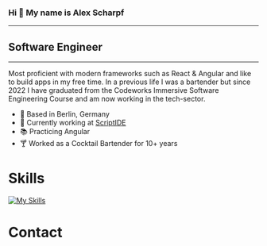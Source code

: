 ### Hi 👋 My name is Alex Scharpf
---

## Software Engineer

---

Most proficient with modern frameworks such as React & Angular and like to build apps in my free time. In a previous life I was a bartender but since 2022 I have graduated from the Codeworks Immersive Software Engineering Course and am now working in the tech-sector.

* 📍 Based in Berlin, Germany
* 🦾 Currently working at [ScriptIDE](https://github.com/AScharpf/Scriptide)
* 📚 Practicing Angular
* 🍸 Worked as a Cocktail Bartender for 10+ years

# Skills

[![My Skills](https://skillicons.dev/icons?i=js,ts,html,css,react)](https://skillicons.dev)

# Contact

